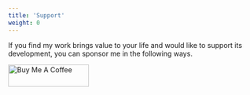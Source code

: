 ```yaml
---
title: 'Support'
weight: 0
---
```


If you find my work brings value to your life and would like to support its development, you can sponsor me in the following ways.

<p style="width: 164px">
<a href="https://www.buymeacoffee.com/ykzheng" target="_blank"><img src="https://cdn.buymeacoffee.com/buttons/v2/default-yellow.png" alt="Buy Me A Coffee" style="height: 45px !important;width: 164px !important; margin-left: 0px; margin-right: 0px;" ></a>
</p>
